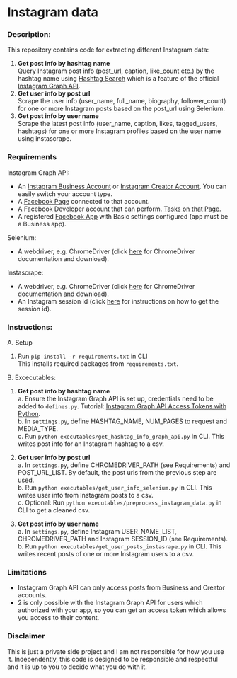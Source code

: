 # Instagram data

### Description:

This repository contains code for extracting different Instagram data:
1. **Get post info by hashtag name<br>**
Query Instagram post info (post_url, caption, like_count etc.) by the hashtag name using
[Hashtag Search](https://developers.facebook.com/docs/instagram-api/guides/hashtag-search/?locale=en_US)
which is a feature of the official [Instagram Graph API](https://developers.facebook.com/docs/instagram-api/?locale=en_US).
2. **Get user info by post url**<br>
Scrape the user info (user_name, full_name, biography, follower_count) for one or more
Instagram posts based on the post_url using Selenium.
3. **Get post info by user name**<br>
Scrape the latest post info (user_name, caption, likes, tagged_users, hashtags) for one
or more Instagram profiles based on the user name using instascrape.

### Requirements

Instagram Graph API:
- An [Instagram Business Account](https://help.instagram.com/502981923235522)
or [Instagram Creator Account](https://help.instagram.com/1158274571010880).
You can easily switch your account type.
- A [Facebook Page](https://developers.facebook.com/docs/instagram-api/overview#pages)
connected to that account.
- A Facebook Developer account that can perform.
[Tasks on that Page](https://developers.facebook.com/docs/instagram-api/overview#tasks).
- A registered [Facebook App](https://developers.facebook.com/docs/development#register)
with Basic settings configured (app must be a Business app).

Selenium:
- A webdriver, e.g. ChromeDriver (click [here](https://sites.google.com/chromium.org/driver/)
for ChromeDriver documentation and download).

Instascrape:
- A webdriver, e.g. ChromeDriver (click [here](https://sites.google.com/chromium.org/driver/)
for ChromeDriver documentation and download).
- An Instagram session id (click [here](http://valvepress.com/how-to-get-instagram-session-cookie/)
for instructions on how to get the session id).

### Instructions:

A. Setup

1. Run ```pip install -r requirements.txt``` in CLI<br>
This installs required packages from ```requirements.txt```.

B. Excecutables:

1. **Get post info by hashtag name<br>**
a. Ensure the Instagram Graph API is set up, credentials need to be added to
```defines.py```. Tutorial: [Instagram Graph API Access Tokens with Python](https://www.youtube.com/watch?v=c8i4CaELPME). <br>
b. In ```settings.py```, define HASHTAG_NAME, NUM_PAGES to request and MEDIA_TYPE.<br>
c. Run ```python executables/get_hashtag_info_graph_api.py``` in CLI. This writes post
info for an Instagram hashtag to a csv.<br>

2. **Get user info by post url**<br>
a. In ```settings.py```, define CHROMEDRIVER_PATH (see Requirements) and POST_URL_LIST.
By default, the post urls from the previous step are used.<br>
b. Run ```python executables/get_user_info_selenium.py``` in CLI. This writes user info
from Instagram posts to a csv.<br>
c. Optional: Run ```python executables/preprocess_instagram_data.py``` in CLI to get a
cleaned csv.<br>

3. **Get post info by user name**<br>
a. In ```settings.py```, define Instagram USER_NAME_LIST, CHROMEDRIVER_PATH and
Instagram SESSION_ID (see Requirements).<br>
b. Run ```python executables/get_user_posts_instasrape.py``` in CLI. This writes recent
posts of one or more Instagram users to a csv.<br>

### Limitations

- Instagram Graph API can only access posts from Business and Creator accounts.
- 2 is only possible with the Instagram Graph API for users which authorized
with your app, so you can get an access token which allows you access to their content.

### Disclaimer

This is just a private side project and I am not responsible for how you use
it. Independently, this code is designed to be responsible and respectful and it is up
to you to decide what you do with it.
